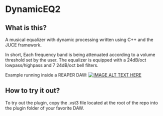 # DynamicEQ2

## What is this?
A musical equalizer with dynamic processing written using C++ and the JUCE framework.

In short, Each frequency band is being attenuated according to a volume threshold set by the 
user. The equalizer is equipped with a 24dB/oct lowpass/highpass and 7  24dB/oct bell filters.

Example running inside a REAPER DAW:
[![IMAGE ALT TEXT HERE](https://i.imgur.com/3ah6uFo.png)](https://streamable.com/a3b2n7)

## How to try it out?
To try out the plugin, copy the .vst3 file located at the root of the repo into the plugin folder of your favorite DAW. 
